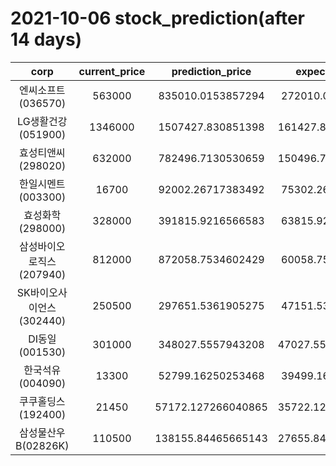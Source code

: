 # 2021-10-06 stock_prediction(after 14 days)

|   corp   |   current_price   |   prediction_price   |   expected_profit   |
|:--------:|:-----------------:|:--------------------:|:-------------------:|
|엔씨소프트(036570)|563000|835010.0153857294|272010.0153857294|
|LG생활건강(051900)|1346000|1507427.830851398|161427.83085139794|
|효성티앤씨(298020)|632000|782496.7130530659|150496.71305306593|
|한일시멘트(003300)|16700|92002.26717383492|75302.26717383492|
|효성화학(298000)|328000|391815.9216566583|63815.92165665829|
|삼성바이오로직스(207940)|812000|872058.7534602429|60058.75346024288|
|SK바이오사이언스(302440)|250500|297651.5361905275|47151.53619052749|
|DI동일(001530)|301000|348027.5557943208|47027.555794320826|
|한국석유(004090)|13300|52799.16250253468|39499.16250253468|
|쿠쿠홀딩스(192400)|21450|57172.127266040865|35722.127266040865|
|삼성물산우B(02826K)|110500|138155.84465665143|27655.844656651432|
